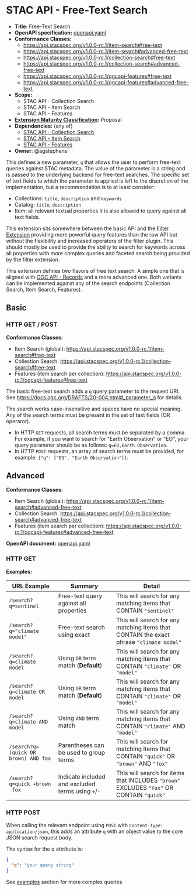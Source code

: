 # STAC API - Free-Text Search

- **Title:** Free-Text Search
- **OpenAPI specification:** [openapi.yaml](openapi.yaml)
- **Conformance Classes:**
  - <https://api.stacspec.org/v1.0.0-rc.1/item-search#free-text>
  - <https://api.stacspec.org/v1.0.0-rc.1/item-search#advanced-free-text>
  - <https://api.stacspec.org/v1.0.0-rc.1/collection-search#free-text>
  - <https://api.stacspec.org/v1.0.0-rc.1/collection-search#advanced-free-text>
  - <https://api.stacspec.org/v1.0.0-rc.1/ogcapi-features#free-text>
  - <https://api.stacspec.org/v1.0.0-rc.1/ogcapi-features#advanced-free-text>
- **Scope:**
  - STAC API - Collection Search
  - STAC API - Item Search
  - STAC API - Features
- **[Extension Maturity Classification](https://github.com/radiantearth/stac-api-spec/tree/main/README.md#maturity-classification):** Proposal
- **Dependencies:** (any of)
  - [STAC API - Collection Search](https://github.com/stac-api-extensions/collection-search)
  - [STAC API - Item Search](https://github.com/radiantearth/stac-api-spec/tree/v1.0.0/item-search)
  - [STAC API - Features](https://github.com/radiantearth/stac-api-spec/tree/v1.0.0/ogcapi-features)
- **Owner**: @agstephens
  
This defines a new parameter, `q` that allows the user to perform free-text queries against STAC metadata. 
The value of the parameter is a string and is passed to the underlying backend for free-text searches.
The specific set of text fields to which the parameter is applied is left to the discretion of the implementation,
but a recommendation is to at least consider:
- Collections: `title`, `description` and `keywords`
- Catalog: `title`, `description`
- Item: all relevant textual properties
It is also allowed to query against all text fields.

This extension sits somewhere between the basic API and the [Filter Extension](https://github.com/radiantearth/stac-api-spec/tree/master/fragments/filter) providing
more powerful query features than the raw API but without the flexibility and increased operators of the filter plugin. This should mostly be used to provide
the ability to search for keywords across all properties with more complex queries and faceted search being provided by the filter extension.

This extension defines two flavors of free text search. 
A simple one that is aligned with [OGC API - Records](https://docs.ogc.org/is/20-004r1/20-004r1.html#core-query-parameters-q) and 
a more advanced one.
Both variants can be implemented against any of the search endpoints (Collection Search, Item Search, Features).

## Basic

### HTTP GET / POST

**Conformance Classes:**
  - Item Search (global): <https://api.stacspec.org/v1.0.0-rc.1/item-search#free-text>
  - Collection Search: <https://api.stacspec.org/v1.0.0-rc.1/collection-search#free-text>
  - Features (item search per collection): <https://api.stacspec.org/v1.0.0-rc.1/ogcapi-features#free-text>

The basic free-text search adds a `q` query parameter to the request URI.
See <https://docs.ogc.org/DRAFTS/20-004.html#_parameter_q> for details.

The search works case-insensitive and spaces have no special meaning.
Any of the search terms must be present in the set of text fields (OR operaror).

- In HTTP `GET` requests, all search terms must be separated by a comma. For example, if you want to search for "Earth Observation" or "EO", your query parameter should be as follows: `q=EO,Earth Observation`.
- In HTTP `POST` requests, an array of search terms must be provided, for example: `{"q": ["EO", "Earth Observation"]}`.

## Advanced

**Conformance Classes:**
  - Item Search (global): <https://api.stacspec.org/v1.0.0-rc.1/item-search#advanced-free-text>
  - Collection Search: <https://api.stacspec.org/v1.0.0-rc.1/collection-search#advanced-free-text>
  - Features (item search per collection): <https://api.stacspec.org/v1.0.0-rc.1/ogcapi-features#advanced-free-text>

**OpenAPI document:** [openapi.yaml](openapi.yaml)

### HTTP GET

**Examples:**

| URL Example | Summary | Detail |
| ----------- | ------- | ------ |
| `/search?q=sentinel` | Free-text query against all properties | This will search for any matching items that CONTAIN `"sentinel"` |
| `/search?q="climate model"` | Free-text search using exact | This will search for any matching items that CONTAIN the exact phrase `"climate model"` |
|`/search?q=climate model`| Using `OR` term match (**Default**) | This will search for any matching items that CONTAIN `"climate"` OR `"model"`|
|`/search?q=climate OR model`| Using `OR` term match (**Default**) | This will search for any matching items that CONTAIN `"climate"` OR `"model"`|
|`/search?q=climate AND model`| Using `AND` term match | This will search for any matching items that CONTAIN `"climate"` AND `"model"`|
| `/search?q=(quick OR brown) AND fox` | Parentheses can be used to group terms | This will search for matching items that CONTAIN `"quick"` OR `"brown"` AND `"fox"` |
| `/search?q=quick +brown -fox` | Indicate included and excluded terms using `+`/`-` | This will search for items that INCLUDES `"brown"` EXCLUDES `"fox"` OR CONTAIN `"quick"` |

### HTTP POST

When calling the relevant endpoint using `POST` with `Content-Type: application/json`, this adds an attribute `q` with an object value to the core JSON search request body.

The syntax for the q attribute is:

```json
{
  "q": "your query string"
}
```

See [examples](#examples) section for more complex queries
